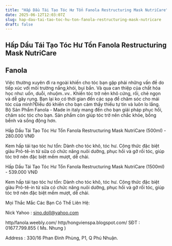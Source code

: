 ```yaml
---
title: "Hấp Dầu Tái Tạo Tóc Hư Tổn Fanola Restructuring Mask NutriCare"
date: 2025-06-12T12:03:07Z
slug: hap-dau-tai-tao-toc-hu-ton-fanola-restructuring-mask-nutricare
draft: false
---
```


## Hấp Dầu Tái Tạo Tóc Hư Tổn Fanola Restructuring Mask NutriCare

## Fanola

Việc thường xuyên đi ra ngoài khiến cho tóc bạn gặp phải những vấn đề do tiếp xúc với môi trường nắng,khói, bụi bẩn. Và qua can thiệp của chất hóa học như: uốn, duỗi, nhuộm..vv..
Khiến tóc trở nên khô cứng, rối, chẻ ngọn và dễ gãy rụng. Bạn lại ko có thời gian đến các spa để chăm sóc cho mái tóc của mình?Điều đó khiến cho bạn cảm thấy thiếu tự tin và luôn lo lắng.
Bộ Sản Phẩm Fanola - Made in italy
mang đến cho bạn giải pháp phục hồi, chăm sóc tóc cho bạn. Sản phẩm còn giúp tóc trở nên chắc khỏe, bồng bềnh và sống động hơn.

Hấp Dầu Tái Tạo Tóc Hư Tổn Fanola Restructuring Mask NutriCare (500ml) - 280.000 VNĐ



Kem hấp tái tạo tóc hư tổn: Dành cho tóc khô, tóc hư. Công thức đặc biệt giàu Prô-tê-in từ sữa có chức năng nuôi dưỡng, phục hồi và gỡ rối tóc, giúp tóc trở nên đặc biệt mềm mượt, dễ chải.

Hấp Dầu Tái Tạo Tóc Hư Tổn Fanola Restructuring Mask NutriCare (1500ml) - 539.000 VNĐ

Kem hấp tái tạo tóc hư tổn: Dành cho tóc khô, tóc hư. Công thức đặc biệt giàu Prô-tê-in từ sữa có chức năng nuôi dưỡng, phục hồi và gỡ rối tóc, giúp tóc trở nên đặc biệt mềm mượt, dễ chải. 


Mọi Thắc Mắc Các Bạn Có Thể Liên Hệ:

Nick Yahoo : sino.doll@yahoo.com

http/fanola.weebly.com/
http/hongvienspa.blogspot.com/
SĐT : 01677.799.855 ( Ms. Nhung )

Address : 330/16 Phan Đình Phùng, P1, Q Phú Nhuận.​